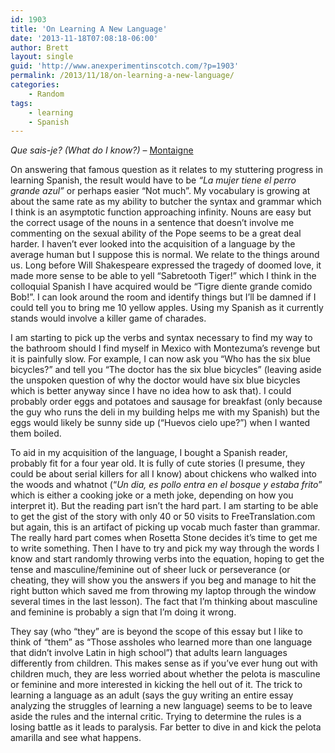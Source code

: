 ```yaml
---
id: 1903
title: 'On Learning A New Language'
date: '2013-11-18T07:08:18-06:00'
author: Brett
layout: single
guid: 'http://www.anexperimentinscotch.com/?p=1903'
permalink: /2013/11/18/on-learning-a-new-language/
categories:
    - Random
tags:
    - learning
    - Spanish
---
```


*Que sais-je? (What do I know?)* – [Montaigne](http://en.wikipedia.org/wiki/Montaigne)

On answering that famous question as it relates to my stuttering progress in learning Spanish, the result would have to be *“La mujer tiene el perro grande azul”* or perhaps easier “Not much”. My vocabulary is growing at about the same rate as my ability to butcher the syntax and grammar which I think is an asymptotic function approaching infinity. Nouns are easy but the correct usage of the nouns in a sentence that doesn’t involve me commenting on the sexual ability of the Pope seems to be a great deal harder. I haven’t ever looked into the acquisition of a language by the average human but I suppose this is normal. We relate to the things around us. Long before Will Shakespeare expressed the tragedy of doomed love, it made more sense to be able to yell “Sabretooth Tiger!” which I think in the colloquial Spanish I have acquired would be “Tigre diente grande comido Bob!”. I can look around the room and identify things but I’ll be damned if I could tell you to bring me 10 yellow apples. Using my Spanish as it currently stands would involve a killer game of charades.

I am starting to pick up the verbs and syntax necessary to find my way to the bathroom should I find myself in Mexico with Montezuma’s revenge but it is painfully slow. For example, I can now ask you “Who has the six blue bicycles?” and tell you “The doctor has the six blue bicycles” (leaving aside the unspoken question of why the doctor would have six blue bicycles which is better anyway since I have no idea how to ask that). I could probably order eggs and potatoes and sausage for breakfast (only because the guy who runs the deli in my building helps me with my Spanish) but the eggs would likely be sunny side up (“Huevos cielo upe?”) when I wanted them boiled.

To aid in my acquisition of the language, I bought a Spanish reader, probably fit for a four year old. It is fully of cute stories (I presume, they could be about serial killers for all I know) about chickens who walked into the woods and whatnot (“*Un dia, es pollo entra en el bosque y estaba frito*” which is either a cooking joke or a meth joke, depending on how you interpret it). But the reading part isn’t the hard part. I am starting to be able to get the gist of the story with only 40 or 50 visits to FreeTranslation.com but again, this is an artifact of picking up vocab much faster than grammar. The really hard part comes when Rosetta Stone decides it’s time to get me to write something. Then I have to try and pick my way through the words I know and start randomly throwing verbs into the equation, hoping to get the tense and masculine/feminine out of sheer luck or perseverance (or cheating, they will show you the answers if you beg and manage to hit the right button which saved me from throwing my laptop through the window several times in the last lesson). The fact that I’m thinking about masculine and feminine is probably a sign that I’m doing it wrong.

They say (who “they” are is beyond the scope of this essay but I like to think of “them” as “Those assholes who learned more than one language that didn’t involve Latin in high school”) that adults learn languages differently from children. This makes sense as if you’ve ever hung out with children much, they are less worried about whether the pelota is masculine or feminine and more interested in kicking the hell out of it. The trick to learning a language as an adult (says the guy writing an entire essay analyzing the struggles of learning a new language) seems to be to leave aside the rules and the internal critic. Trying to determine the rules is a losing battle as it leads to paralysis. Far better to dive in and kick the pelota amarilla and see what happens.